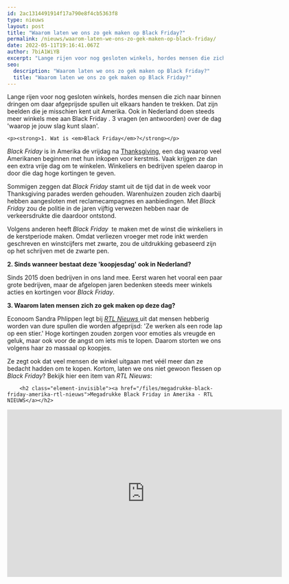 ```yaml
---
id: 2ac1314491914f17a790e8f4cb5363f8
type: nieuws
layout: post
title: "Waarom laten we ons zo gek maken op Black Friday?"
permalink: /nieuws/waarom-laten-we-ons-zo-gek-maken-op-black-friday/
date: 2022-05-11T19:16:41.067Z
author: 7biA1WiYB
excerpt: "Lange rijen voor nog gesloten winkels, hordes mensen die zich naar binnen dringen om daar afgeprijsde spullen uit elkaars handen te trekken. Dat zijn beelden die je misschien kent uit Amerika. Ook in Nederland doen steeds meer winkels mee aan Black Friday . 3 vragen (en antwoorden) over de dag 'waarop je jouw slag kunt slaan'.  "
seo:
  description: "Waarom laten we ons zo gek maken op Black Friday?"
  title: "Waarom laten we ons zo gek maken op Black Friday?"
---
```

Lange rijen voor nog gesloten winkels, hordes mensen die zich naar binnen dringen om daar afgeprijsde spullen uit elkaars handen te trekken. Dat zijn beelden die je misschien kent uit Amerika. Ook in Nederland doen steeds meer winkels mee aan Black Friday . 3 vragen (en antwoorden) over de dag 'waarop je jouw slag kunt slaan'.  

    <p><strong>1. Wat is <em>Black Friday</em>?</strong></p>
<p><em>Black Friday </em>is in Amerika de vrijdag na <a href="https://7dagen.netlify.app/nieuws-lifestyle/wat-dat-eigenlijk-thanksgiving" target="_blank">Thanksgiving</a>, een dag waarop veel Amerikanen beginnen met hun inkopen voor kerstmis. Vaak krijgen ze dan een extra vrije dag om te winkelen. Winkeliers en bedrijven spelen daarop in door die dag hoge kortingen te geven. </p>
<p>Sommigen zeggen dat <em>Black Friday</em> stamt uit de tijd dat in de week voor Thanksgiving parades werden gehouden. Warenhuizen zouden zich daarbij hebben aangesloten met reclamecampagnes en aanbiedingen. Met <em>Black Friday </em>zou de politie in de jaren vijftig verwezen hebben naar de verkeersdrukte die daardoor ontstond.</p>
<p>Volgens anderen heeft <em>Black Friday  </em>te maken met de winst die winkeliers in de kerstperiode maken. Omdat verliezen vroeger met rode inkt werden geschreven en winstcijfers met zwarte, zou de uitdrukking gebaseerd zijn op het schrijven met de zwarte pen.</p>
<p><strong>2. Sinds wanneer bestaat deze 'koopjesdag' ook in Nederland?</strong></p>
<p>Sinds 2015 doen bedrijven in ons land mee. Eerst waren het vooral een paar grote bedrijven, maar de afgelopen jaren bedenken steeds meer winkels acties en kortingen voor <em>Black Friday</em>. </p>
<p><strong>3. Waarom laten mensen zich zo gek maken op deze dag?</strong></p>
<p>Econoom Sandra Phlippen legt bij <em><a href="https://www.rtllatenight.nl/video/video/4493161/laten-we-ons-flessen-tijdens-black-friday" target="_blank">RTL Nieuws </a></em>uit dat mensen hebberig worden van dure spullen die worden afgeprijsd: 'Ze werken als een rode lap op een stier.' Hoge kortingen zouden zorgen voor emoties als vreugde en geluk, maar ook voor de angst om iets mis te lopen<i>. </i>Daarom storten we ons volgens haar zo massaal op koopjes.</p>
<p>Ze zegt ook dat veel mensen de winkel uitgaan met véél meer dan ze bedacht hadden om te kopen. Kortom, laten we ons niet gewoon flessen op <em>Black Friday</em>? Bekijk hier een item van <em>RTL Nieuws</em>: <div class="media media-element-container media-default"><div id="file-535411" class="file file-video file-video-youtube">

        <h2 class="element-invisible"><a href="/files/megadrukke-black-friday-amerika-rtl-nieuws">Megadrukke Black Friday in Amerika - RTL NIEUWS</a></h2>
    
  
  <div class="content">
    <div class="media-youtube-video media-element file-default media-youtube-1">
  <iframe class="media-youtube-player" width="640" height="390" title="Megadrukke Black Friday in Amerika - RTL NIEUWS" src="https://www.youtube.com/embed/ESQH_Tv23NI?wmode=opaque&controls=" name="Megadrukke Black Friday in Amerika - RTL NIEUWS" frameborder="0" allowfullscreen="">Video van Megadrukke Black Friday in Amerika - RTL NIEUWS</iframe>
</div>
  </div>

  
</div>
</div>  

